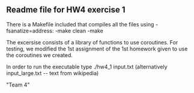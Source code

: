 Readme file for HW4 exercise 1
------------------------------
There is a Makefile included that compiles all the files using -fsanatize=address:
-make clean
-make

The excersise consists of a library of functions to use coroutines.
For testing, we modified the 1st assignment of the 1st homework given to use the coroutines we created.


In order to run the executable type ./hw4_1 input.txt (alternatively input_large.txt -- text from wikipedia)

"Team 4"